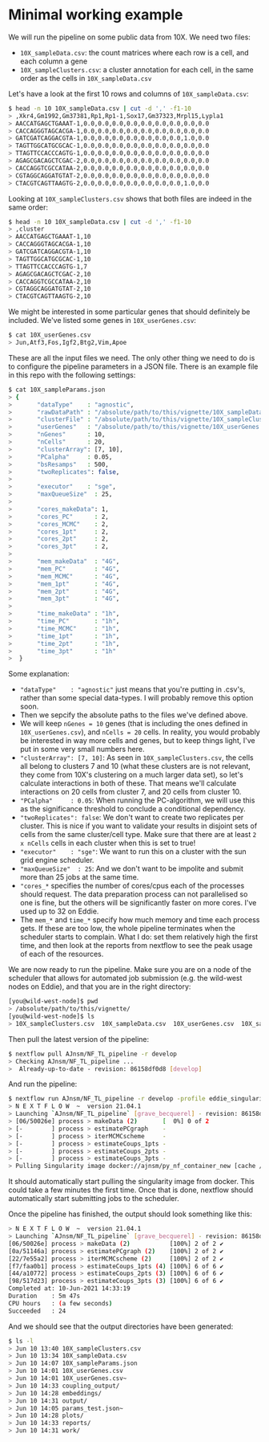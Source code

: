 # Minimal working example

We will run the pipeline on some public data from 10X. We need two files:
* `10X_sampleData.csv`: the count matrices where each row is a cell, and each column a gene
* `10X_sampleClusters.csv`: a cluster annotation for each cell, in the same order as the cells in `10X_sampleData.csv`

Let's have a look at the first 10 rows and columns of `10X_sampleData.csv`:
```bash
$ head -n 10 10X_sampleData.csv | cut -d ',' -f1-10
> ,Xkr4,Gm1992,Gm37381,Rp1,Rp1-1,Sox17,Gm37323,Mrpl15,Lypla1
> AACCATGAGCTGAAAT-1,0.0,0.0,0.0,0.0,0.0,0.0,0.0,0.0,0.0
> CACCAGGGTAGCACGA-1,0.0,0.0,0.0,0.0,0.0,0.0,0.0,0.0,0.0
> GATCGATCAGGACGTA-1,0.0,0.0,0.0,0.0,0.0,0.0,0.0,1.0,0.0
> TAGTTGGCATGCGCAC-1,0.0,0.0,0.0,0.0,0.0,0.0,0.0,0.0,0.0
> TTAGTTCCACCCAGTG-1,0.0,0.0,0.0,0.0,0.0,0.0,0.0,0.0,0.0
> AGAGCGACAGCTCGAC-2,0.0,0.0,0.0,0.0,0.0,0.0,0.0,0.0,0.0
> CACCAGGTCGCCATAA-2,0.0,0.0,0.0,0.0,0.0,0.0,0.0,0.0,0.0
> CGTAGGCAGGATGTAT-2,0.0,0.0,0.0,0.0,0.0,0.0,0.0,0.0,0.0
> CTACGTCAGTTAAGTG-2,0.0,0.0,0.0,0.0,0.0,0.0,0.0,1.0,0.0

```

Looking at `10X_sampleClusters.csv` shows that both files are indeed in the same order:

```bash
$ head -n 10 10X_sampleData.csv | cut -d ',' -f1-10
> ,cluster
> AACCATGAGCTGAAAT-1,10
> CACCAGGGTAGCACGA-1,10
> GATCGATCAGGACGTA-1,10
> TAGTTGGCATGCGCAC-1,10
> TTAGTTCCACCCAGTG-1,7
> AGAGCGACAGCTCGAC-2,10
> CACCAGGTCGCCATAA-2,10
> CGTAGGCAGGATGTAT-2,10
> CTACGTCAGTTAAGTG-2,10

```

We might be interested in some particular genes that should definitely be included. We've listed some genes in `10X_userGenes.csv`:

```bash
$ cat 10X_userGenes.csv
> Jun,Atf3,Fos,Igf2,Btg2,Vim,Apoe
```

These are all the input files we need. The only other thing we need to do is to configure the pipeline parameters in a JSON file. There is an example file in this repo with the following settings:

```bash
$ cat 10X_sampleParams.json
> {
>       "dataType"    : "agnostic",
>       "rawDataPath" : "/absolute/path/to/this/vignette/10X_sampleData.csv",
>       "clusterFile" : "/absolute/path/to/this/vignette/10X_sampleClusters.csv",
>       "userGenes"   : "/absolute/path/to/this/vignette/10X_userGenes.csv",
>       "nGenes"      : 10,
>       "nCells"      : 20,
>       "clusterArray": [7, 10],
>       "PCalpha"     : 0.05,
>       "bsResamps"   : 500,
>       "twoReplicates": false,
> 
>       "executor"    : "sge",
>       "maxQueueSize"  : 25,
> 
>       "cores_makeData": 1,
>       "cores_PC"      : 2,
>       "cores_MCMC"    : 2,
>       "cores_1pt"     : 2,
>       "cores_2pt"     : 2,
>       "cores_3pt"     : 2,
> 
>       "mem_makeData"  : "4G",
>       "mem_PC"        : "4G",
>       "mem_MCMC"      : "4G",
>       "mem_1pt"       : "4G",
>       "mem_2pt"       : "4G",
>       "mem_3pt"       : "4G",
> 
>       "time_makeData" : "1h",
>       "time_PC"       : "1h",
>       "time_MCMC"     : "1h",
>       "time_1pt"      : "1h",
>       "time_2pt"      : "1h",
>       "time_3pt"      : "1h"
>  }
```
Some explanation:
* `"dataType"    : "agnostic"` just means that you're putting in .csv's, rather than some special data-types. I will probably remove this option soon. 
* Then we sepcify the absolute paths to the files we've defined above. 
* We will keep `nGenes = 10` genes (that is including the ones defined in `10X_userGenes.csv`), and `nCells = 20` cells. In reality, you would probably be interested in way more cells and genes, but to keep things light, I've put in some very small numbers here.
* `"clusterArray": [7, 10]`: As seen in `10X_sampleClusters.csv`, the cells all belong to clusters 7 and 10 (what these clusters are is not relevant, they come from 10X's clustering on a much larger data set), so let's calculate interactions in both of these. That means we'll calculate interactions on 20 cells from cluster 7, and 20 cells from cluster 10. 
* `"PCalpha"     : 0.05`: When running the PC-algorithm, we will use this as the significance threshold to conclude a conditional dependency. 
* `"twoReplicates": false`: We don't want to create two replicates per cluster. This is nice if you want to validate your results in disjoint sets of cells from the same cluster/cell type. Make sure that there are at least `2 x nCells` cells in each cluster when this is set to true!
* `"executor"    : "sge"`: We want to run this on a cluster with the sun grid engine scheduler.
* `"maxQueueSize"  : 25`: And we don't want to be impolite and submit more than 25 jobs at the same time. 
* `"cores_*` specifies the number of cores/cpus each of the processes should request. The data preparation process can not parallelised so one is fine, but the others will be significantly faster on more cores. I've used up to 32 on Eddie.
* The `mem_*` and `time_*` specify how much memory and time each process gets. If these are too low, the whole pipeline terminates when the scheduler starts to complain. What I do: set them relatively high the first time, and then look at the reports from nextflow to see the peak usage of each of the resources. 




We are now ready to run the pipeline. Make sure you are on a node of the scheduler that allows for automated job submission (e.g. the wild-west nodes on Eddie), and that you are in the right directory:

```bash
[you@wild-west-node]$ pwd
> /absolute/path/to/this/vignette/
[you@wild-west-node]$ ls
> 10X_sampleClusters.csv  10X_sampleData.csv  10X_userGenes.csv  10X_sampleParams.json  Vignette.md  

```

Then pull the latest version of the pipeline:

```bash
$ nextflow pull AJnsm/NF_TL_pipeline -r develop
> Checking AJnsm/NF_TL_pipeline ...
>  Already-up-to-date - revision: 86158df0d8 [develop]
```

And run the pipeline:

```bash
$ nextflow run AJnsm/NF_TL_pipeline -r develop -profile eddie_singularity -params-file 10X_sampleParams.json
> N E X T F L O W  ~  version 21.04.1
> Launching `AJnsm/NF_TL_pipeline` [grave_becquerel] - revision: 86158df0d8 [develop]
> [06/50026e] process > makeData (2)       [  0%] 0 of 2
> [-        ] process > estimatePCgraph    -
> [-        ] process > iterMCMCscheme     -
> [-        ] process > estimateCoups_1pts -
> [-        ] process > estimateCoups_2pts -
> [-        ] process > estimateCoups_3pts -
> Pulling Singularity image docker://ajnsm/py_nf_container_new [cache /gpfs/igmmfs01/eddie/ponting-lab/abel/10X_cells/NF_TL/vignette/work/singularity/ajnsm-py_nf_container_new.img]
```

It should automatically start pulling the singularity image from docker. This could take a few minutes the first time. Once that is done, nextflow should automatically start submitting jobs to the scheduler. 

Once the pipeline has finished, the output should look something like this: 


```bash
> N E X T F L O W  ~  version 21.04.1
> Launching `AJnsm/NF_TL_pipeline` [grave_becquerel] - revision: 86158df0d8 [develop]
[06/50026e] process > makeData (2)           [100%] 2 of 2 ✔
[0a/51146a] process > estimatePCgraph (2)    [100%] 2 of 2 ✔
[22/7e55a2] process > iterMCMCscheme (2)     [100%] 2 of 2 ✔
[f7/faa0b1] process > estimateCoups_1pts (4) [100%] 6 of 6 ✔
[44/a10772] process > estimateCoups_2pts (3) [100%] 6 of 6 ✔
[98/517d23] process > estimateCoups_3pts (3) [100%] 6 of 6 ✔
Completed at: 10-Jun-2021 14:33:19
Duration    : 5m 47s
CPU hours   : (a few seconds)
Succeeded   : 24

```

And we should see that the output directories have been generated:

```bash
$ ls -l
> Jun 10 13:40 10X_sampleClusters.csv
> Jun 10 13:34 10X_sampleData.csv
> Jun 10 14:07 10X_sampleParams.json
> Jun 10 14:01 10X_userGenes.csv
> Jun 10 14:01 10X_userGenes.csv~
> Jun 10 14:33 coupling_output/
> Jun 10 14:28 embeddings/
> Jun 10 14:31 output/
> Jun 10 14:05 params_test.json~
> Jun 10 14:28 plots/
> Jun 10 14:33 reports/
> Jun 10 14:31 work/

```


